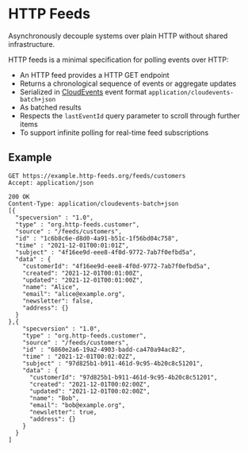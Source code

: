 HTTP Feeds
===

Asynchronously decouple systems over plain HTTP without shared infrastructure.

HTTP feeds is a minimal specification for polling events over HTTP:

- An HTTP feed provides a HTTP GET endpoint
- Returns a chronological sequence of events or aggregate updates
- Serialized in [CloudEvents](https://github.com/cloudevents/spec) event format `application/cloudevents-batch+json`
- As batched results 
- Respects the `lastEventId` query parameter to scroll through further items
- To support infinite polling for real-time feed subscriptions


Example
---

```
GET https://example.http-feeds.org/feeds/customers
Accept: application/json

200 OK
Content-Type: application/cloudevents-batch+json
[{
  "specversion" : "1.0",
  "type" : "org.http-feeds.customer",
  "source" : "/feeds/customers",
  "id" : "1c6b8c6e-d8d0-4a91-b51c-1f56bd04c758",
  "time" : "2021-12-01T00:01:01Z",
  "subject" : "4f16ee9d-eee8-4f0d-9772-7ab7f0efbd5a",
  "data" : {
    "customerId": "4f16ee9d-eee8-4f0d-9772-7ab7f0efbd5a",
    "created": "2021-12-01T00:01:00Z",
    "updated": "2021-12-01T00:01:00Z",
    "name": "Alice",
    "email": "alice@example.org",
    "newsletter": false,
    "address": {}
  }
},{
    "specversion" : "1.0",
    "type" : "org.http-feeds.customer",
    "source" : "/feeds/customers",
    "id" : "6860e2a6-19a2-4903-badd-ca470a94ac82",
    "time" : "2021-12-01T00:02:02Z",
    "subject" : "97d825b1-b911-461d-9c95-4b20c8c51201",
    "data" : {
      "customerId": "97d825b1-b911-461d-9c95-4b20c8c51201",
      "created": "2021-12-01T00:02:00Z",
      "updated": "2021-12-01T00:02:00Z",
      "name": "Bob",
      "email": "bob@example.org",
      "newsletter": true,
      "address": {}
    }
  }
]
```

